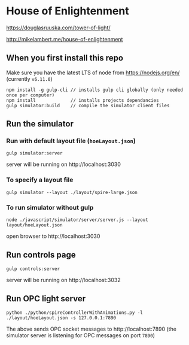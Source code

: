 # House of Enlightenment

https://douglasruuska.com/tower-of-light/

http://mikelambert.me/house-of-enlightenment

## When you first install this repo
Make sure you have the latest LTS of node from https://nodejs.org/en/ (currently `v6.11.0`)
```
npm install -g gulp-cli // installs gulp cli globally (only needed once per computer)
npm install             // installs projects dependancies
gulp simulator:build    // compile the simulator client files
```


## Run the simulator
### Run with default layout file (`hoeLayout.json`)
```
gulp simulator:server
```
server will be running on http://localhost:3030

### To specify a layout file
```
gulp simulator --layout ./layout/spire-large.json
```


### To run simulator without gulp
```
node ./javascript/simulator/server/server.js --layout layout/hoeLayout.json
```
open browser to http://localhost:3030

## Run controls page
```
gulp controls:server
```
server will be running on http://localhost:3032

## Run OPC light server
```
python ./python/spireControllerWithAnimations.py -l ./layout/hoeLayout.json -s 127.0.0.1:7890
```
The above sends OPC socket messages to http://localhost:7890 (the simulator server is listening for OPC messages on port `7890`)
